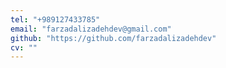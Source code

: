 ```yaml
---
tel: "+989127433785"
email: "farzadalizadehdev@gmail.com"
github: "https://github.com/farzadalizadehdev"
cv: ""
---
```



